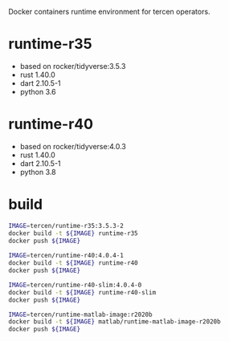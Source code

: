 
Docker containers runtime environment for tercen operators.

# runtime-r35
- based on rocker/tidyverse:3.5.3
- rust 1.40.0
- dart 2.10.5-1
- python 3.6

# runtime-r40
- based on rocker/tidyverse:4.0.3
- rust 1.40.0
- dart 2.10.5-1
- python 3.8
 
# build

```bash
IMAGE=tercen/runtime-r35:3.5.3-2
docker build -t ${IMAGE} runtime-r35
docker push ${IMAGE}
 
IMAGE=tercen/runtime-r40:4.0.4-1
docker build -t ${IMAGE} runtime-r40
docker push ${IMAGE}

IMAGE=tercen/runtime-r40-slim:4.0.4-0
docker build -t ${IMAGE} runtime-r40-slim
docker push ${IMAGE}

IMAGE=tercen/runtime-matlab-image:r2020b
docker build -t ${IMAGE} matlab/runtime-matlab-image-r2020b
docker push ${IMAGE}
```
 
 

